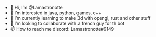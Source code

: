 - 👋 Hi, I’m @Lamastronotte
- 👀 I’m interested in java, python, games, c++
- 🌱 I’m currently learning to make 3d with opengl, rust and other stuff
- 💞️ I’m looking to collaborate with a french guy for th bot
- 📫 How to reach me discord: Lamastronotte#9149

<!---
Lamastronotte/Lamastronotte is a ✨ special ✨ repository because its `README.md` (this file) appears on your GitHub profile.
You can click the Preview link to take a look at your changes.
--->

